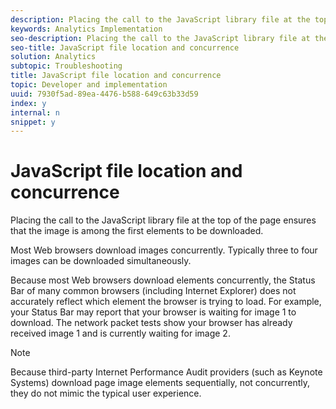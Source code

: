 ```yaml
---
description: Placing the call to the JavaScript library file at the top of the page ensures that the image is among the first elements to be downloaded.
keywords: Analytics Implementation
seo-description: Placing the call to the JavaScript library file at the top of the page ensures that the image is among the first elements to be downloaded.
seo-title: JavaScript file location and concurrence
solution: Analytics
subtopic: Troubleshooting
title: JavaScript file location and concurrence
topic: Developer and implementation
uuid: 7930f5ad-89ea-4476-b588-649c63b33d59
index: y
internal: n
snippet: y
---
```


# JavaScript file location and concurrence

Placing the call to the JavaScript library file at the top of the page ensures that the image is among the first elements to be downloaded.

 Most Web browsers download images concurrently. Typically three to four images can be downloaded simultaneously.

Because most Web browsers download elements concurrently, the Status Bar of many common browsers (including Internet Explorer) does not accurately reflect which element the browser is trying to load. For example, your Status Bar may report that your browser is waiting for image 1 to download. The network packet tests show your browser has already received image 1 and is currently waiting for image 2.

>[!NOTE]
>
>Because third-party Internet Performance Audit providers (such as Keynote Systems) download page image elements sequentially, not concurrently, they do not mimic the typical user experience.

